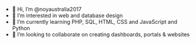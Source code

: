 - 👋 Hi, I’m @noyaustralia2017
- 👀 I’m interested in web and database design
- 🌱 I’m currently learning PHP, SQL, HTML, CSS and JavaScript and Python
- 💞️ I’m looking to collaborate on creating dashboards, portals & websites

<!---
noyaustralia2017/noyaustralia2017 is a ✨ special ✨ repository because its `README.md` (this file) appears on your GitHub profile.
You can click the Preview link to take a look at your changes.
--->
